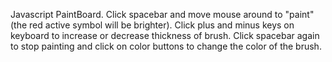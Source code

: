 Javascript PaintBoard. Click spacebar and move mouse around to "paint" (the red active symbol will be brighter). Click plus and minus keys on keyboard to increase or decrease thickness of brush. Click spacebar again to stop painting and click on color buttons to change the color of the brush.
